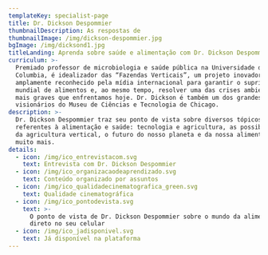 ```yaml
---
templateKey: specialist-page
title: Dr. Dickson Despommier
thumbnailDescription: As respostas de
thumbnailImage: /img/dickson-despommier.jpg
bgImage: /img/dicksond1.jpg
titleLanding: Aprenda sobre saúde e alimentação com Dr. Dickson Despommier
curriculum: >-
  Premiado professor de microbiologia e saúde pública na Universidade de
  Columbia, é idealizador das “Fazendas Verticais”, um projeto inovador e
  amplamente reconhecido pela mídia internacional para garantir o suprimento
  mundial de alimentos e, ao mesmo tempo, resolver uma das crises ambientais
  mais graves que enfrentamos hoje. Dr. Dickson é também um dos grandes
  visionários do Museu de Ciências e Tecnologia de Chicago.
description: >-
  Dr. Dickson Despommier traz seu ponto de vista sobre diversos tópicos
  referentes à alimentação e saúde: tecnologia e agricultura, as possibilidades
  da agricultura vertical, o futuro do nosso planeta e da nossa alimentação, e
  muito mais.
details:
  - icon: /img/ico_entrevistacom.svg
    text: Entrevista com Dr. Dickson Despommier
  - icon: /img/ico_organizacaodeaprendizado.svg
    text: Conteúdo organizado por assuntos
  - icon: /img/ico_qualidadecinematografica_green.svg
    text: Qualidade cinematográfica
  - icon: /img/ico_pontodevista.svg
    text: >-
      O ponto de vista de Dr. Dickson Despommier sobre o mundo da alimentação
      direto no seu celular
  - icon: /img/ico_jadisponivel.svg
    text: Já disponível na plataforma
---
```


